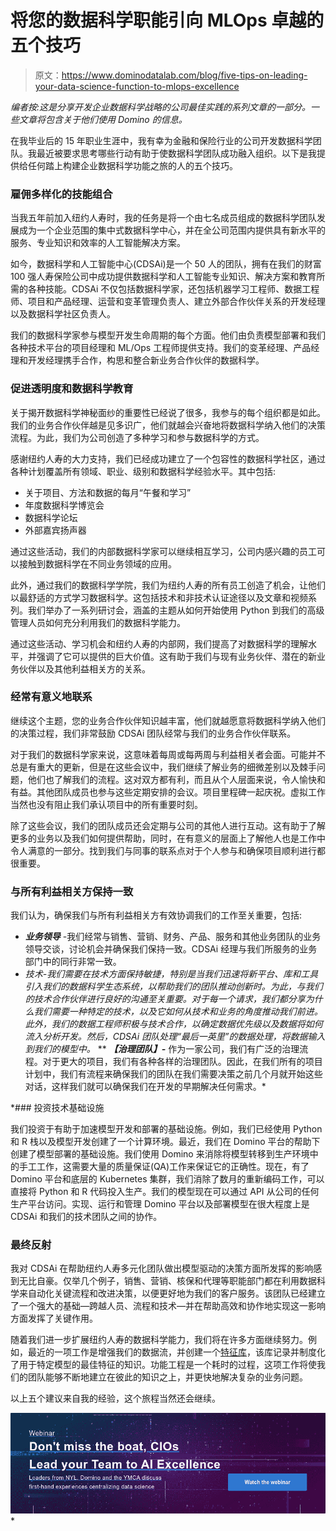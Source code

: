 # 将您的数据科学职能引向 MLOps 卓越的五个技巧

> 原文：<https://www.dominodatalab.com/blog/five-tips-on-leading-your-data-science-function-to-mlops-excellence>

*编者按:这是分享开发企业数据科学战略的公司最佳实践的系列文章的一部分。一些文章将包含关于他们使用 Domino 的信息。*

在我毕业后的 15 年职业生涯中，我有幸为金融和保险行业的公司开发数据科学团队。我最近被要求思考哪些行动有助于使数据科学团队成功融入组织。以下是我提供给任何踏上构建企业数据科学功能之旅的人的五个技巧。

### 雇佣多样化的技能组合

当我五年前加入纽约人寿时，我的任务是将一个由七名成员组成的数据科学团队发展成为一个企业范围的集中式数据科学中心，并在全公司范围内提供具有新水平的服务、专业知识和效率的人工智能解决方案。

如今，数据科学和人工智能中心(CDSAi)是一个 50 人的团队，拥有在我们的财富 100 强人寿保险公司中成功提供数据科学和人工智能专业知识、解决方案和教育所需的各种技能。CDSAi 不仅包括数据科学家，还包括机器学习工程师、数据工程师、项目和产品经理、运营和变革管理负责人、建立外部合作伙伴关系的开发经理以及数据科学社区负责人。

我们的数据科学家参与模型开发生命周期的每个方面。他们由负责模型部署和我们各种技术平台的项目经理和 ML/Ops 工程师提供支持。我们的变革经理、产品经理和开发经理携手合作，构思和整合新业务合作伙伴的数据科学。

### 促进透明度和数据科学教育

关于揭开数据科学神秘面纱的重要性已经说了很多，我参与的每个组织都是如此。我们的业务合作伙伴越是见多识广，他们就越会兴奋地将数据科学纳入他们的决策流程。为此，我们为公司创造了多种学习和参与数据科学的方式。

感谢纽约人寿的大力支持，我们已经成功建立了一个包容性的数据科学社区，通过各种计划覆盖所有领域、职业、级别和数据科学经验水平。其中包括:

*   关于项目、方法和数据的每月“午餐和学习”
*   年度数据科学博览会
*   数据科学论坛
*   外部嘉宾扬声器

通过这些活动，我们的内部数据科学家可以继续相互学习，公司内感兴趣的员工可以接触到数据科学在不同业务领域的应用。

此外，通过我们的数据科学学院，我们为纽约人寿的所有员工创造了机会，让他们以最舒适的方式学习数据科学。这包括技术和非技术认证途径以及文章和视频系列。我们举办了一系列研讨会，涵盖的主题从如何开始使用 Python 到我们的高级管理人员如何充分利用我们的数据科学能力。

通过这些活动、学习机会和纽约人寿的内部网，我们提高了对数据科学的理解水平，并强调了它可以提供的巨大价值。这有助于我们与现有业务伙伴、潜在的新业务伙伴以及其他利益相关方的关系。

### 经常有意义地联系

继续这个主题，您的业务合作伙伴知识越丰富，他们就越愿意将数据科学纳入他们的决策过程，我们非常鼓励 CDSAi 团队经常与我们的业务合作伙伴联系。

对于我们的数据科学家来说，这意味着每周或每两周与利益相关者会面。可能并不总是有重大的更新，但是在这些会议中，我们继续了解业务的细微差别以及棘手问题，他们也了解我们的流程。这对双方都有利，而且从个人层面来说，令人愉快和有益。其他团队成员也参与这些定期安排的会议。项目里程碑一起庆祝。虚拟工作当然也没有阻止我们承认项目中的所有重要时刻。

除了这些会议，我们的团队成员还会定期与公司的其他人进行互动。这有助于了解更多的业务以及我们如何提供帮助，同时，在有意义的层面上了解他人也是工作中令人满意的一部分。找到我们与同事的联系点对于个人参与和确保项目顺利进行都很重要。

### 与所有利益相关方保持一致

我们认为，确保我们与所有利益相关方有效协调我们的工作至关重要，包括:

*   ***业务领导*** -我们经常与销售、营销、财务、产品、服务和其他业务团队的业务领导交谈，讨论机会并确保我们保持一致。CDSAi 经理与我们所服务的业务部门中的同行非常一致。
*   *技术-我们需要在技术方面保持敏捷，特别是当我们迅速将新平台、库和工具引入我们的数据科学生态系统，以帮助我们的团队推动创新时。为此，与我们的技术合作伙伴进行良好的沟通至关重要。对于每一个请求，我们都分享为什么我们需要一种特定的技术，以及它如何从技术和业务的角度推动我们前进。此外，我们的数据工程师积极与技术合作，以确定数据优先级以及数据将如何流入分析开发。然后，CDSAi 团队处理“最后一英里”的数据处理，将数据输入到我们的模型中。*
**   ***【治理团队】-*** 作为一家公司，我们有广泛的治理流程。对于更大的项目，我们有各种各样的治理团队。因此，在我们所有的项目计划中，我们有流程来确保我们的团队在我们需要决策之前几个月就开始这些对话，这样我们就可以确保我们在开发的早期解决任何需求。*

 *### 投资技术基础设施

我们投资于有助于加速模型开发和部署的基础设施。例如，我们已经使用 Python 和 R 栈以及模型开发创建了一个计算环境。最近，我们在 Domino 平台的帮助下创建了模型部署的基础设施。我们使用 Domino 来消除将模型转移到生产环境中的手工工作，这需要大量的质量保证(QA)工作来保证它的正确性。现在，有了 Domino 平台和底层的 Kubernetes 集群，我们消除了数月的重新编码工作，可以直接将 Python 和 R 代码投入生产。我们的模型现在可以通过 API 从公司的任何生产平台访问。实现、运行和管理 Domino 平台以及部署模型在很大程度上是 CDSAi 和我们的技术团队之间的协作。

### 最终反射

我对 CDSAi 在帮助纽约人寿多元化团队做出模型驱动的决策方面所发挥的影响感到无比自豪。仅举几个例子，销售、营销、核保和代理等职能部门都在利用数据科学来自动化关键流程和改进决策，以便更好地为我们的客户服务。该团队已经建立了一个强大的基础—跨越人员、流程和技术—并在帮助高效和协作地实现这一影响方面发挥了关键作用。

随着我们进一步扩展纽约人寿的数据科学能力，我们将在许多方面继续努力。例如，最近的一项工作是增强我们的数据流，并创建一个[特征库](https://blog.dominodatalab.com/an-introductory-guide-to-feature-stores)，该库记录并制度化了用于特定模型的最佳特征的知识。功能工程是一个耗时的过程，这项工作将使我们的团队能够不断地建立在彼此的知识之上，并更快地解决复杂的业务问题。

以上五个建议来自我的经验，这个旅程当然还会继续。

[![Webinar  Don't miss the boat, CIOs Lead your Team to AI Excellence  Leaders from NYL, Domino and the YMCA discuss first-hand experiences centralizing data science Watch the webinar](img/7677cbba22172ef60263f456a08d7850.png)](https://cta-redirect.hubspot.com/cta/redirect/6816846/8ca38235-bbe7-4440-a675-288c41fce4b6)*